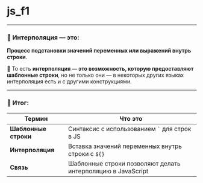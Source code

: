 # js_f1


---

### 🧠 Интерполяция — это:

**Процесс подстановки значений переменных или выражений внутрь строки**.

🔗 То есть **интерполяция — это возможность, которую предоставляют шаблонные строки**, но не только они — в некоторых других языках интерполяция есть и с другими конструкциями.

---

### 📝 Итог:

| Термин | Что это |
|-------|---------|
| **Шаблонные строки** | Синтаксис с использованием `` ` `` для строк в JS |
| **Интерполяция** | Вставка значений переменных внутрь строки с `${}` |
| **Связь** | Шаблонные строки позволяют делать интерполяцию в JavaScript |



